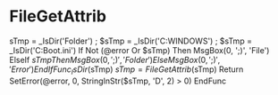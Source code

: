# FileGetAttrib
sTmp = _IsDir('Folder') ; $sTmp = _IsDir('C:WINDOWS') ; $sTmp = _IsDir('C:Boot.ini') If Not (@error Or $sTmp) Then     MsgBox(0, ';)', 'File') ElseIf $sTmp Then     MsgBox(0, ';)', 'Folder') Else     MsgBox(0, ';)', 'Error') EndIf  Func _IsDir($sTmp)     $sTmp = FileGetAttrib($sTmp)     Return SetError(@error, 0, StringInStr($sTmp, 'D', 2) > 0) EndFunc
